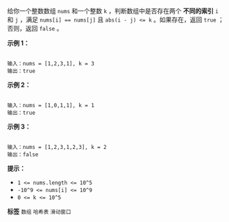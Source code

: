 给你一个整数数组 `nums` 和一个整数 `k` ，判断数组中是否存在两个 **不同的索引**  `i` 和 `j` ，满足 `nums[i] == nums[j]` 且 `abs(i - j) <= k` 。如果存在，返回 `true` ；否则，返回 `false` 。

 

 **示例 1：** 

```

输入：nums = [1,2,3,1], k = 3
输出：true
```
 **示例 2：** 

```

输入：nums = [1,0,1,1], k = 1
输出：true
```
 **示例 3：** 

```

输入：nums = [1,2,3,1,2,3], k = 2
输出：false
```
 

 

 **提示：** 
-  `1 <= nums.length <= 10^5` 
-  `-10^9 <= nums[i] <= 10^9` 
-  `0 <= k <= 10^5` 
 
**标签**
`数组` `哈希表` `滑动窗口` 

